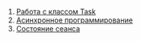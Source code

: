 1. [Работа с классом Task](https://metanit.com/sharp/tutorial/12.2.php)
1. [Aсинхронное программирование](https://metanit.com/sharp/tutorial/13.3.php)
1. [Состояние сеанса](https://professorweb.ru/my/ASP_NET/base/level5/5_4.php)